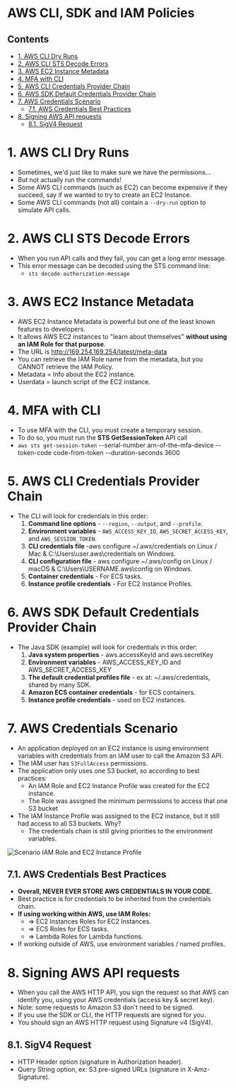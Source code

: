 # AWS CLI, SDK and IAM Policies<!-- omit in toc -->

## Contents <!-- omit in toc -->

- [1. AWS CLI Dry Runs](#1-aws-cli-dry-runs)
- [2. AWS CLI STS Decode Errors](#2-aws-cli-sts-decode-errors)
- [3. AWS EC2 Instance Metadata](#3-aws-ec2-instance-metadata)
- [4. MFA with CLI](#4-mfa-with-cli)
- [5. AWS CLI Credentials Provider Chain](#5-aws-cli-credentials-provider-chain)
- [6. AWS SDK Default Credentials Provider Chain](#6-aws-sdk-default-credentials-provider-chain)
- [7. AWS Credentials Scenario](#7-aws-credentials-scenario)
  - [7.1. AWS Credentials Best Practices](#71-aws-credentials-best-practices)
- [8. Signing AWS API requests](#8-signing-aws-api-requests)
  - [8.1. SigV4 Request](#81-sigv4-request)

# 1. AWS CLI Dry Runs

- Sometimes, we'd just like to make sure we have the permissions...
- But not actually run the commands!
- Some AWS CLI commands (such as EC2) can become expensive if they succeed, say if we wanted to try to create an EC2 Instance.
- Some AWS CLI commands (not all) contain a `--dry-run` option to simulate API calls.

# 2. AWS CLI STS Decode Errors

- When you run API calls and they fail, you can get a long error message.
- This error message can be decoded using the STS command line:
  - `sts decode-authorization-message`

# 3. AWS EC2 Instance Metadata

- AWS EC2 Instance Metadata is powerful but one of the least known features to developers.
- It allows AWS EC2 instances to "learn about themselves" **without using an IAM Role for that purpose**.
- The URL is http://169.254.169.254/latest/meta-data
- You can retrieve the IAM Role name from the metadata, but you CANNOT retrieve the IAM Policy.
- Metadata = Info about the EC2 instance.
- Userdata = launch script of the EC2 instance.

# 4. MFA with CLI

- To use MFA with the CLI, you must create a temporary session.
- To do so, you must run the **STS GetSessionToken** API call
- `aws sts get-session-token` --serial-number arn-of-the-mfa-device --token-code code-from-token --duration-seconds 3600

# 5. AWS CLI Credentials Provider Chain

- The CLI will look for credentials in this order:
  1. **Command line options** - `--region`, `--output`, and `--profile`.
  2. **Environment variables** - `AWS_ACCESS_KEY_ID`, `AWS_SECRET_ACCESS_KEY`, and `AWS_SESSION_TOKEN`.
  3. **CLI credentials file** -aws configure ~/.aws/credentials on Linux / Mac & C:\Users\user\.aws\credentials on Windows.
  4. **CLI configuration file** - aws configure ~/.aws/config on Linux / macOS & C:\Users\USERNAME\.aws\config on Windows.
  5. **Container credentials** - For ECS tasks.
  6. **Instance profile credentials** - For EC2 Instance Profiles.

# 6. AWS SDK Default Credentials Provider Chain

- The Java SDK (example) will look for credentials in this order:
  1. **Java system properties** - aws.accessKeyId and aws.secretKey
  2. **Environment variables** - AWS_ACCESS_KEY_ID and AWS_SECRET_ACCESS_KEY
  3. **The default credential profiles file** - ex at: ~/.aws/credentials, shared by many SDK.
  4. **Amazon ECS container credentials** - for ECS containers.
  5. **Instance profile credentials** - used on EC2 instances.

# 7. AWS Credentials Scenario

- An application deployed on an EC2 instance is using environment variables with credentials from an IAM user to call the Amazon S3 API.
- The IAM user has `S3FullAccess` permissions.
- The application only uses one S3 bucket, so according to best practices:
  - An IAM Role and EC2 Instance Profile was created for the EC2 instance.
  - The Role was assigned the minimum permissions to access that one S3 bucket
- The IAM Instance Profile was assigned to the EC2 instance, but it still had access to all S3 buckets. Why?
  - The credentials chain is still giving priorities to the environment variables.

![Scenario IAM Role and EC2 Instance Profile](/Images/AWSCrendentialScenario.png)

## 7.1. AWS Credentials Best Practices

- **Overall, NEVER EVER STORE AWS CREDENTIALS IN YOUR CODE.**
- Best practice is for credentials to be inherited from the credentials chain.
- **If using working within AWS, use IAM Roles:**
  - => EC2 Instances Roles for EC2 Instances.
  - => ECS Roles for ECS tasks.
  - => Lambda Roles for Lambda functions.
- If working outside of AWS, use environment variables / named profiles.

# 8. Signing AWS API requests

- When you call the AWS HTTP API, you sign the request so that AWS can identify you, using your AWS credentials (access key & secret key).
- Note: some requests to Amazon S3 don't need to be signed.
- If you use the SDK or CLI, the HTTP requests are signed for you.
- You should sign an AWS HTTP request using Signature v4 (SigV4).

## 8.1. SigV4 Request

- HTTP Header option (signature in Authorization header).
- Query String option, ex: S3 pre-signed URLs (signature in X-Amz-Signature).
